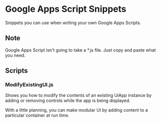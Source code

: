 Google Apps Script Snippets
=============

Snippets you can use when writing your own Google Apps Scripts.

Note
----

Google Apps Script isn't going to take a *.js file. Just copy and paste what you need.

Scripts
-------

### ModifyExistingUI.js

Shows you how to modify the contents of an existing UiApp instance by adding or removing controls while the app is being displayed.

With a little planning, you can make modular UI by adding content to a particular container at run time.

